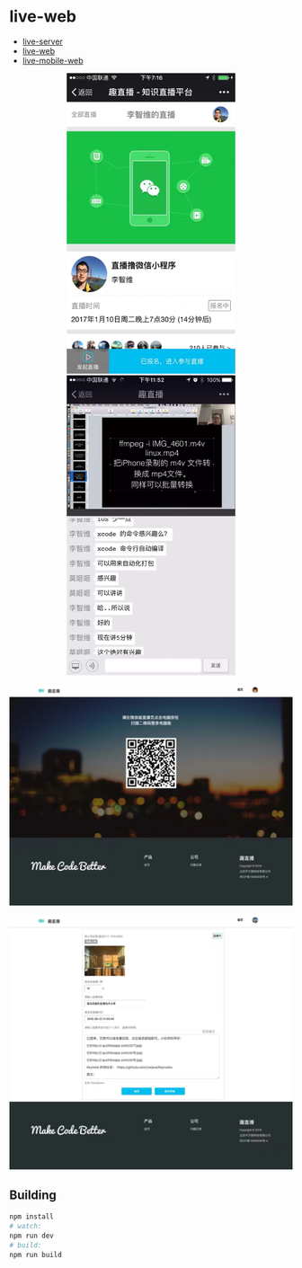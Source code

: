 # live-web

* [live-server](https://github.com/lzwjava/live-server)
* [live-web](https://github.com/lzwjava/live-web)
* [live-mobile-web](https://github.com/lzwjava/live-mobile-web)

<div align="center"><img src="./img/img1.jpg" width="300px" /><img/></div>

<div align="center"><img src="./img/img2.jpg" width="300px" /><img/></div>

![img3](./img/img3.jpg)

![img14](./img/img4.jpg)


## Building

``` bash
npm install
# watch:
npm run dev
# build:
npm run build
```
